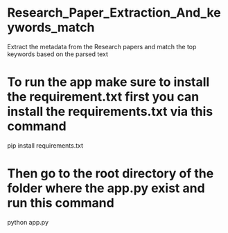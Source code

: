 # Research_Paper_Extraction_And_keywords_match
Extract the metadata from the Research papers and match the top keywords based on the parsed text
# To run the app  make sure to install the requirement.txt first you can install the requirements.txt via this command
pip install requirements.txt
# Then go to the root directory of the folder where the app.py exist and run this command
python app.py
